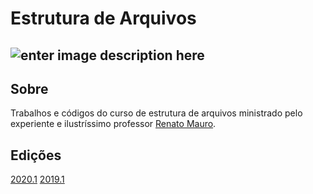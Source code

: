# Estrutura de Arquivos
![enter image description here](https://uc3e744dd6acf5f01880678b9ef1.previews.dropboxusercontent.com/p/thumb/AAvRtngZty-rbj-yZExaZ0HOzpj51RwPMAfTOj6V1vXbDCgDBKVGuqNakLUFS3dotyMh4-y0thewC-vrZHT_Dibjjg6dDCkHz2lr1C6foQSst6G8m7lVXyprciSgVELfH5LCX3V64UWiGX3MpxK8rQ52CcoHQZN-r6e5G0zB8-9X5sLmSExRZmFk5Vay-mZhiqvV-OurMQ2aNR-Y-f2X6SO0K02Tt8Zg8VmvmPfeW_O95cE74Bek9HmJqbATVvPxxXvvN6mCdIeMvUjfvOyB15BQ6N3w4WdeCweXiy66pzT4NxcVj_6oPdlLpCOKhYHB0n_1wyEST8HR_DSSnnGfE-wPlnLfUU4ukWYMZLVPOQDaDg/p.jpeg?fv_content=true&size_mode=5)
-
## Sobre
Trabalhos e códigos do curso de estrutura de arquivos ministrado pelo experiente e ilustríssimo professor [Renato Mauro](http://lattes.cnpq.br/5669803166914813).
## Edições
[2020.1](https://www.dropbox.com/sh/8l0ptwh9psfzhym/AACTjHQwO_QimcO0xpm0Ebrka?dl=0)
[2019.1](https://www.dropbox.com/sh/rq3qtyizpgjnr2c/AADNzRS9NJKd8Gfc-9XVEVi_a?dl=0)
